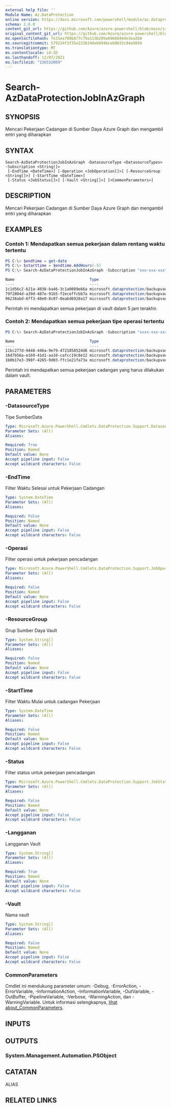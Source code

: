 ```yaml
---
external help file: ''
Module Name: Az.DataProtection
online version: https://docs.microsoft.com/powershell/module/az.dataprotection/search-azdataprotectionjobinazgraph
schema: 2.0.0
content_git_url: https://github.com/Azure/azure-powershell/blob/main/src/DataProtection/help/Search-AzDataProtectionJobInAzGraph.md
original_content_git_url: https://github.com/Azure/azure-powershell/blob/main/src/DataProtection/help/Search-AzDataProtectionJobInAzGraph.md
ms.openlocfilehash: fe31ea708b877c79a113b209a6966844de3ea2b0
ms.sourcegitcommit: 579224f3f35e223624deb694bceb0033c84a5856
ms.translationtype: MT
ms.contentlocale: id-ID
ms.lasthandoff: 12/07/2021
ms.locfileid: "136532069"
---
```

# Search-AzDataProtectionJobInAzGraph

## SYNOPSIS
Mencari Pekerjaan Cadangan di Sumber Daya Azure Graph dan mengambil entri yang diharapkan

## SYNTAX

```
Search-AzDataProtectionJobInAzGraph -DatasourceType <DatasourceTypes> -Subscription <String[]>
 [-EndTime <DateTime>] [-Operation <JobOperation[]>] [-ResourceGroup <String[]>] [-StartTime <DateTime>]
 [-Status <JobStatus[]>] [-Vault <String[]>] [<CommonParameters>]
```

## DESCRIPTION
Mencari Pekerjaan Cadangan di Sumber Daya Azure Graph dan mengambil entri yang diharapkan

## EXAMPLES

### Contoh 1: Mendapatkan semua pekerjaan dalam rentang waktu tertentu
```powershell
PS C:\> $endtime = get-date
PS C:\> $starttime = $endtime.AddHours(-5)
PS C:\> Search-AzDataProtectionJobInAzGraph -Subscription "xxx-xxx-xxx" -ResourceGroup sarath-rg -Vault sarath-vault -DatasourceType AzureDisk -StartTime $starttime -EndTime $endtime

Name                                 Type
----                                 ----
1c1d56c2-b21a-4038-ba46-3c1a0089e66a microsoft.dataprotection/backupvaults/backupjobs
79f2804d-a39d-487e-91b5-f2eceffcbb7a microsoft.dataprotection/backupvaults/backupjobs
96238abd-6ff3-48e0-8c07-0eabd6928a17 microsoft.dataprotection/backupvaults/backupjobs
```

Perintah ini mendapatkan semua pekerjaan di vault dalam 5 jam terakhir.

### Contoh 2: Mendapatkan semua pekerjaan tipe operasi tertentu
```powershell
PS C:\> Search-AzDataProtectionJobInAzGraph -Subscription "xxxx-xxx-xxx" -ResourceGroup sarath-rg -Vault sarath-vault -DatasourceType AzureDisk -Operation OnDemandBackup

Name                                 Type
----                                 ----
11bc277d-9448-446a-9e79-4721858524d6 microsoft.dataprotection/backupvaults/backupjobs
16d7b56a-e169-41d1-aa10-cafcc19c8e12 microsoft.dataprotection/backupvaults/backupjobs
1b0b17e3-398f-4265-9d03-ffc1e21fa73a microsoft.dataprotection/backupvaults/backupjobs
```

Perintah ini mendapatkan semua pekerjaan cadangan yang harus dilakukan dalam vault.

## PARAMETERS

### -DatasourceType
Tipe SumberData

```yaml
Type: Microsoft.Azure.PowerShell.Cmdlets.DataProtection.Support.DatasourceTypes
Parameter Sets: (All)
Aliases:

Required: True
Position: Named
Default value: None
Accept pipeline input: False
Accept wildcard characters: False
```

### -EndTime
Filter Waktu Selesai untuk Pekerjaan Cadangan

```yaml
Type: System.DateTime
Parameter Sets: (All)
Aliases:

Required: False
Position: Named
Default value: None
Accept pipeline input: False
Accept wildcard characters: False
```

### -Operasi
Filter operasi untuk pekerjaan pencadangan

```yaml
Type: Microsoft.Azure.PowerShell.Cmdlets.DataProtection.Support.JobOperation[]
Parameter Sets: (All)
Aliases:

Required: False
Position: Named
Default value: None
Accept pipeline input: False
Accept wildcard characters: False
```

### -ResourceGroup
Grup Sumber Daya Vault

```yaml
Type: System.String[]
Parameter Sets: (All)
Aliases:

Required: False
Position: Named
Default value: None
Accept pipeline input: False
Accept wildcard characters: False
```

### -StartTime
Filter Waktu Mulai untuk cadangan Pekerjaan

```yaml
Type: System.DateTime
Parameter Sets: (All)
Aliases:

Required: False
Position: Named
Default value: None
Accept pipeline input: False
Accept wildcard characters: False
```

### -Status
Filter status untuk pekerjaan pencadangan

```yaml
Type: Microsoft.Azure.PowerShell.Cmdlets.DataProtection.Support.JobStatus[]
Parameter Sets: (All)
Aliases:

Required: False
Position: Named
Default value: None
Accept pipeline input: False
Accept wildcard characters: False
```

### -Langganan
Langganan Vault

```yaml
Type: System.String[]
Parameter Sets: (All)
Aliases:

Required: True
Position: Named
Default value: None
Accept pipeline input: False
Accept wildcard characters: False
```

### -Vault
Nama vault

```yaml
Type: System.String[]
Parameter Sets: (All)
Aliases:

Required: False
Position: Named
Default value: None
Accept pipeline input: False
Accept wildcard characters: False
```

### CommonParameters
Cmdlet ini mendukung parameter umum: -Debug, -ErrorAction, -ErrorVariable, -InformationAction, -InformationVariable, -OutVariable, -OutBuffer, -PipelineVariable, -Verbose, -WarningAction, dan -WarningVariable. Untuk informasi selengkapnya, [lihat about_CommonParameters](http://go.microsoft.com/fwlink/?LinkID=113216).

## INPUTS

## OUTPUTS

### System.Management.Automation.PSObject

## CATATAN

ALIAS

## RELATED LINKS

